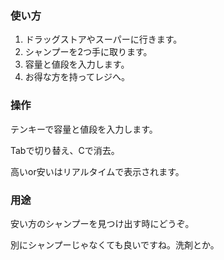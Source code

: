 ### 使い方

1. ドラッグストアやスーパーに行きます。
2. シャンプーを2つ手に取ります。
3. 容量と値段を入力します。
4. お得な方を持ってレジへ。

### 操作

テンキーで容量と値段を入力します。

Tabで切り替え、Cで消去。

高いor安いはリアルタイムで表示されます。

### 用途

安い方のシャンプーを見つけ出す時にどうぞ。

別にシャンプーじゃなくても良いですね。洗剤とか。